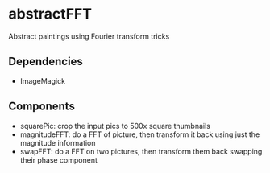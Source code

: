 abstractFFT
===========

Abstract paintings using Fourier transform tricks

Dependencies
------------

* ImageMagick

Components
----------

* squarePic: crop the input pics to 500x square thumbnails
* magnitudeFFT: do a FFT of picture, then transform it back using just the magnitude information
* swapFFT: do a FFT on two pictures, then transform them back swapping their phase component
